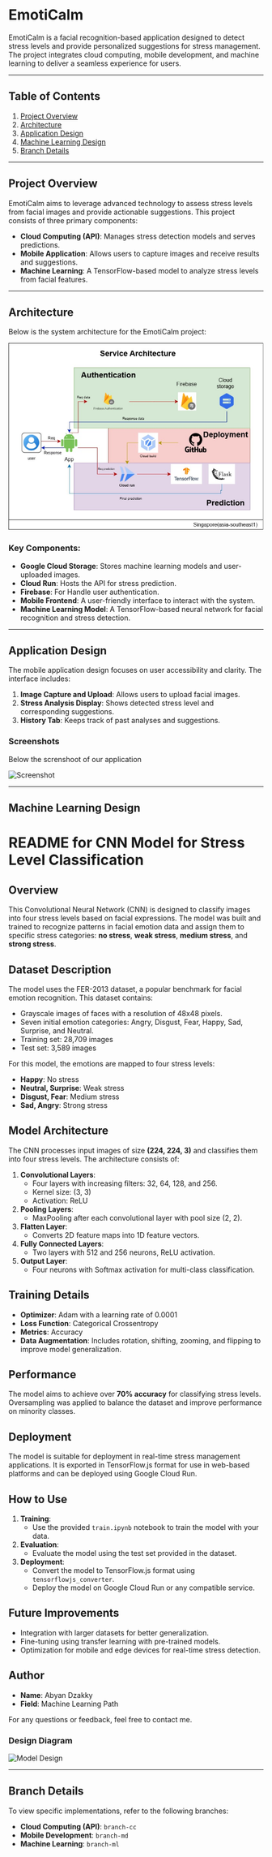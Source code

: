 # EmotiCalm

EmotiCalm is a facial recognition-based application designed to detect stress levels and provide personalized suggestions for stress management. The project integrates cloud computing, mobile development, and machine learning to deliver a seamless experience for users.

---

## Table of Contents
1. [Project Overview](#project-overview)
2. [Architecture](#architecture)
3. [Application Design](#application-design)
4. [Machine Learning Design](#machine-learning-design)
5. [Branch Details](#branch-details)

---

## Project Overview
EmotiCalm aims to leverage advanced technology to assess stress levels from facial images and provide actionable suggestions. This project consists of three primary components:
- **Cloud Computing (API)**: Manages stress detection models and serves predictions.
- **Mobile Application**: Allows users to capture images and receive results and suggestions.
- **Machine Learning**: A TensorFlow-based model to analyze stress levels from facial features.

---

## Architecture

Below is the system architecture for the EmotiCalm project:

<img src="Image/architecture-cloud.jpg" alt="Screenshot" style="max-width: 100%; height: auto;">

### Key Components:
- **Google Cloud Storage**: Stores machine learning models and user-uploaded images.
- **Cloud Run**: Hosts the API for stress prediction.
- **Firebase**: For Handle user authentication.
- **Mobile Frontend**: A user-friendly interface to interact with the system.
- **Machine Learning Model**: A TensorFlow-based neural network for facial recognition and stress detection.

---

## Application Design

The mobile application design focuses on user accessibility and clarity. The interface includes:
1. **Image Capture and Upload**: Allows users to upload facial images.
2. **Stress Analysis Display**: Shows detected stress level and corresponding suggestions.
3. **History Tab**: Keeps track of past analyses and suggestions.

### Screenshots
Below the screnshoot of our application

<img src="Image/Mockup_Emoticalm.png" alt="Screenshot" style="max-width: 100%; height: auto;">

---

## Machine Learning Design

# README for CNN Model for Stress Level Classification

## Overview
This Convolutional Neural Network (CNN) is designed to classify images into four stress levels based on facial expressions. The model was built and trained to recognize patterns in facial emotion data and assign them to specific stress categories: **no stress**, **weak stress**, **medium stress**, and **strong stress**.

## Dataset Description
The model uses the FER-2013 dataset, a popular benchmark for facial emotion recognition. This dataset contains:
- Grayscale images of faces with a resolution of 48x48 pixels.
- Seven initial emotion categories: Angry, Disgust, Fear, Happy, Sad, Surprise, and Neutral.
- Training set: 28,709 images
- Test set: 3,589 images

For this model, the emotions are mapped to four stress levels:
- **Happy**: No stress
- **Neutral, Surprise**: Weak stress
- **Disgust, Fear**: Medium stress
- **Sad, Angry**: Strong stress

## Model Architecture
The CNN processes input images of size **(224, 224, 3)** and classifies them into four stress levels. The architecture consists of:
1. **Convolutional Layers**:
   - Four layers with increasing filters: 32, 64, 128, and 256.
   - Kernel size: (3, 3)
   - Activation: ReLU
2. **Pooling Layers**:
   - MaxPooling after each convolutional layer with pool size (2, 2).
3. **Flatten Layer**:
   - Converts 2D feature maps into 1D feature vectors.
4. **Fully Connected Layers**:
   - Two layers with 512 and 256 neurons, ReLU activation.
5. **Output Layer**:
   - Four neurons with Softmax activation for multi-class classification.

## Training Details
- **Optimizer**: Adam with a learning rate of 0.0001
- **Loss Function**: Categorical Crossentropy
- **Metrics**: Accuracy
- **Data Augmentation**: Includes rotation, shifting, zooming, and flipping to improve model generalization.

## Performance
The model aims to achieve over **70% accuracy** for classifying stress levels. Oversampling was applied to balance the dataset and improve performance on minority classes.

## Deployment
The model is suitable for deployment in real-time stress management applications. It is exported in TensorFlow.js format for use in web-based platforms and can be deployed using Google Cloud Run.

## How to Use
1. **Training**:
   - Use the provided `train.ipynb` notebook to train the model with your data.
2. **Evaluation**:
   - Evaluate the model using the test set provided in the dataset.
3. **Deployment**:
   - Convert the model to TensorFlow.js format using `tensorflowjs_converter`.
   - Deploy the model on Google Cloud Run or any compatible service.

## Future Improvements
- Integration with larger datasets for better generalization.
- Fine-tuning using transfer learning with pre-trained models.
- Optimization for mobile and edge devices for real-time stress detection.

## Author
- **Name**: Abyan Dzakky
- **Field**: Machine Learning Path

For any questions or feedback, feel free to contact me.

### Design Diagram
![Model Design](path/to/model-design-image.png)

---

## Branch Details
To view specific implementations, refer to the following branches:
- **Cloud Computing (API)**: `branch-cc`
- **Mobile Development**: `branch-md`
- **Machine Learning**: `branch-ml`
